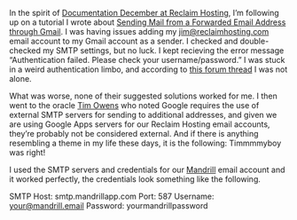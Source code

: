 In the spirit of [Documentation December at Reclaim Hosting](https://reclaimhosting.com/category/documentation-december/), I’m following up on a tutorial I wrote about [Sending Mail from a Forwarded Email Address through Gmail](http://bavatuesdays.com/sending-mail-from-a-forwarded-email-address-gmail/). I was having issues adding my jim@reclaimhosting.com email account to my Gmail account as a sender. I checked and double-checked my SMTP settings, but no luck. I kept recieving the error message “Authentication failed. Please check your username/password.” I was stuck in a weird authentication limbo, and according to [this forum thread](https://productforums.google.com/forum/#!msg/gmail/GyeMcHv1U-g/OC2v0YPf2T8J) I was not alone.

What was worse, none of their suggested solutions worked for me. I then went to the oracle [Tim Owens](http://timmmmyboy.com/) who noted Google requires the use of external SMTP servers for sending to additional addresses, and given we are using Google Apps servers for our Reclaim Hosting email accounts, they’re probably not be considered external. And if there is anything resembling a theme in my life these days, it is the following: Timmmmyboy was right!

I used the SMTP servers and credentials for our [Mandrill](https://www.mandrill.com/) email account and it worked perfectly, the credentials look something like the following.

SMTP Host: smtp.mandrillapp.com
Port: 587
Username: your@mandrill.email
Password: yourmandrillpassword